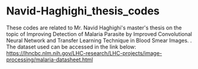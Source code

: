 # Navid-Haghighi_thesis_codes
These codes are related to Mr. Navid Haghighi's master's thesis on the topic of Improving Detection of Malaria Parasite by Improved Convolutional Neural Network and Transfer Learning Technique in Blood Smear Images.
.
The dataset used can be accessed in the link below:
https://lhncbc.nlm.nih.gov/LHC-research/LHC-projects/image-processing/malaria-datasheet.html
